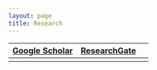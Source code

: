 ```yaml
---
layout: page
title: Research
---
```


|[Google Scholar](https://scholar.google.com/citations?user=ezE8rPkAAAAJ&hl=en)  | [ResearchGate](https://www.researchgate.net/profile/Cesar_Renteria) |  |
|--|--| --|
|  |  | |



<!--stackedit_data:
eyJoaXN0b3J5IjpbLTE2NzM4MTYxNjQsLTg5MDUwODAyMSwtNT
AzNjAyMTkwXX0=
-->